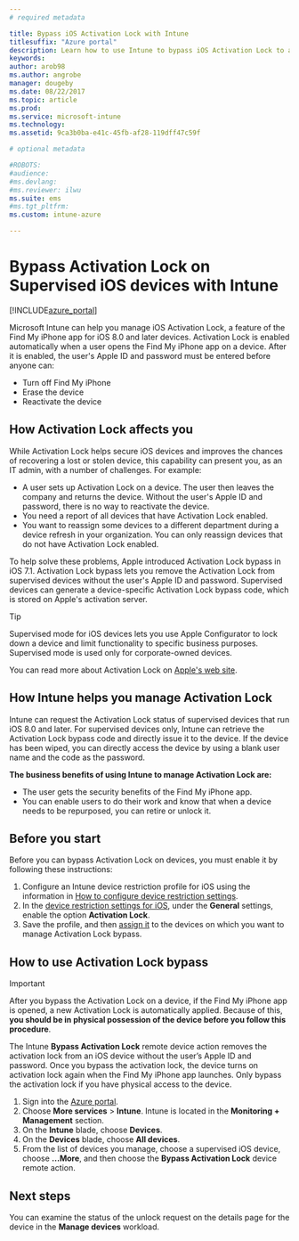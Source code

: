```yaml
---
# required metadata

title: Bypass iOS Activation Lock with Intune
titlesuffix: "Azure portal"
description: Learn how to use Intune to bypass iOS Activation Lock to access locked devices."
keywords:
author: arob98
ms.author: angrobe
manager: dougeby
ms.date: 08/22/2017
ms.topic: article
ms.prod:
ms.service: microsoft-intune
ms.technology:
ms.assetid: 9ca3b0ba-e41c-45fb-af28-119dff47c59f

# optional metadata

#ROBOTS:
#audience:
#ms.devlang:
#ms.reviewer: ilwu
ms.suite: ems
#ms.tgt_pltfrm:
ms.custom: intune-azure

---
```


# Bypass Activation Lock on Supervised iOS devices with Intune


[!INCLUDE[azure_portal](./includes/azure_portal.md)]

Microsoft Intune can help you manage iOS Activation Lock, a feature of the Find My iPhone app for iOS 8.0 and later devices. Activation Lock is enabled automatically when a user opens the Find My iPhone app on a device. After it is enabled, the user's Apple ID and password must be entered before anyone can:

- Turn off Find My iPhone
- Erase the device
- Reactivate the device

## How Activation Lock affects you

While Activation Lock helps secure iOS devices and improves the chances of recovering a lost or stolen device, this capability can present you, as an IT admin, with a number of challenges. For example:

- A user sets up Activation Lock on a device. The user then leaves the company and returns the device. Without the user's Apple ID and password, there is no way to reactivate the device.
- You need a report of all devices that have Activation Lock enabled.
- You want to reassign some devices to a different department during a device refresh in your organization. You can only reassign devices that do not have Activation Lock enabled.

To help solve these problems, Apple introduced Activation Lock bypass in iOS 7.1. Activation Lock bypass lets you remove the Activation Lock from supervised devices without the user's Apple ID and password. Supervised devices can generate a device-specific Activation Lock bypass code, which is stored on Apple's activation server.

>[!TIP]
>Supervised mode for iOS devices lets you use Apple Configurator to lock down a device and limit functionality to specific business purposes. Supervised mode is used only for corporate-owned devices.

You can read more about Activation Lock on [Apple's web site](https://support.apple.com/HT201365).

## How Intune helps you manage Activation Lock
Intune can request the Activation Lock status of supervised devices that run iOS 8.0 and later. For supervised devices only, Intune can retrieve the Activation Lock bypass code and directly issue it to the device. If the device has been wiped, you can directly access the device by using a blank user name and the code as the password.

**The business benefits of using Intune to manage Activation Lock are:**

- The user gets the security benefits of the Find My iPhone app.
- You can enable users to do their work and know that when a device needs to be repurposed, you can retire or unlock it.

## Before you start
Before you can bypass Activation Lock on devices, you must enable it by following these instructions:

1. Configure an Intune device restriction profile for iOS using the information in [How to configure device restriction settings](/intune-azure/configure-devices/how-to-configure-device-restrictions).
2. In the [device restriction settings for iOS](device-restrictions-ios.md), under the **General** settings, enable the option **Activation Lock**.
3. Save the profile, and then [assign it](device-profile-assign.md) to the devices on which you want to manage Activation Lock bypass.


## How to use Activation Lock bypass

>[!IMPORTANT]
>After you bypass the Activation Lock on a device, if the Find My iPhone app is opened, a new Activation Lock is automatically applied. Because of this, **you should be in physical possession of the device before you follow this procedure**.

The Intune **Bypass Activation Lock** remote device action removes the activation lock from an iOS device without the user’s Apple ID and password. Once you bypass the activation lock, the device turns on activation lock again when the Find My iPhone app launches. Only bypass the activation lock if you have physical access to the device.

1. Sign into the [Azure portal](https://portal.azure.com).
2. Choose **More services** > **Intune**. Intune is located in the **Monitoring + Management** section.
3. On the **Intune** blade, choose **Devices**.
4. On the **Devices** blade, choose **All devices**.
5. From the list of devices you manage, choose a supervised iOS device, choose **...More**, and then choose the **Bypass Activation Lock** device remote action.

## Next steps

You can examine the status of the unlock request on the details page for the device in the **Manage devices** workload.
